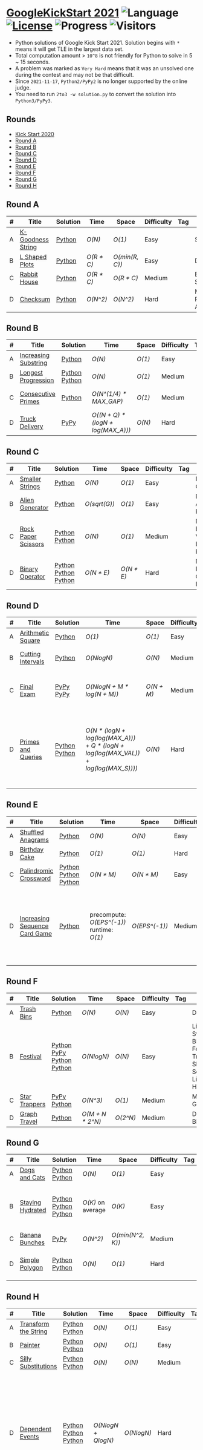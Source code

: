 # [GoogleKickStart 2021](https://codingcompetitions.withgoogle.com/kickstart/archive/2021) ![Language](https://img.shields.io/badge/language-Python-orange.svg) [![License](https://img.shields.io/badge/license-MIT-blue.svg)](./LICENSE) ![Progress](https://img.shields.io/badge/progress-32%20%2F%2032-ff69b4.svg) ![Visitors](https://visitor-badge.laobi.icu/badge?page_id=kamyu104.googlekickstart.2021)

* Python solutions of Google Kick Start 2021. Solution begins with `*` means it will get TLE in the largest data set.
* Total computation amount > `10^8` is not friendly for Python to solve in 5 ~ 15 seconds.
* A problem was marked as `Very Hard` means that it was an unsolved one during the contest and may not be that difficult.
* Since `2021-11-17`, `Python2/PyPy2` is no longer supported by the online judge.
* You need to run `2to3 -w solution.py` to convert the solution into `Python3/PyPy3`.

## Rounds

* [Kick Start 2020](https://github.com/kamyu104/GoogleKickStart-2020)
* [Round A](https://github.com/kamyu104/GoogleKickStart-2021#round-a)
* [Round B](https://github.com/kamyu104/GoogleKickStart-2021#round-b)
* [Round C](https://github.com/kamyu104/GoogleKickStart-2021#round-c)
* [Round D](https://github.com/kamyu104/GoogleKickStart-2021#round-d)
* [Round E](https://github.com/kamyu104/GoogleKickStart-2021#round-e)
* [Round F](https://github.com/kamyu104/GoogleKickStart-2021#round-f)
* [Round G](https://github.com/kamyu104/GoogleKickStart-2021#round-g)
* [Round H](https://github.com/kamyu104/GoogleKickStart-2021#round-h)

## Round A
| # | Title | Solution | Time | Space | Difficulty | Tag | Note |
|---| ----- | -------- | ---- | ----- | ---------- | --- | ---- |
|A| [K-Goodness String](https://codingcompetitions.withgoogle.com/kickstart/round/0000000000436140/000000000068cca3)| [Python](./Round%20A/k_goodness_string.py)| _O(N)_ | _O(1)_ | Easy | | String |
|B| [L Shaped Plots](https://codingcompetitions.withgoogle.com/kickstart/round/0000000000436140/000000000068c509)| [Python](./Round%20A/l_shaped_plots.py) | _O(R * C)_ | _O(min(R, C))_ | Easy | | DP |
|C| [Rabbit House](https://codingcompetitions.withgoogle.com/kickstart/round/0000000000436140/000000000068cb14)| [Python](./Round%20A/rabbit_house.py)| _O(R * C)_ | _O(R * C)_ | Medium | | Bucket Sort, BFS |
|D| [Checksum](https://codingcompetitions.withgoogle.com/kickstart/round/0000000000436140/000000000068c2c3)| [Python](./Round%20A/checksum.py) | _O(N^2)_ | _O(N^2)_ | Hard | | MST, Prim's Algorithm |

## Round B
| # | Title | Solution | Time | Space | Difficulty | Tag | Note |
|---| ----- | -------- | ---- | ----- | ---------- | --- | ---- |
|A| [Increasing Substring](https://codingcompetitions.withgoogle.com/kickstart/round/0000000000435a5b/000000000077a882)| [Python](./Round%20B/increasing_substring.py)| _O(N)_ | _O(1)_ | Easy | | String |
|B| [Longest Progression](https://codingcompetitions.withgoogle.com/kickstart/round/0000000000436140/000000000068c509)| [Python](./Round%20B/longest_progression.py) [Python](./Round%20B/longest_progression2.py) | _O(N)_ | _O(1)_ | Medium | | DP |
|C| [Consecutive Primes](https://codingcompetitions.withgoogle.com/kickstart/round/0000000000435a5b/000000000077a8e6)| [Python](./Round%20B/consecutive_primes.py)| _O(N^(1/4) * MAX_GAP)_ | _O(1)_ | Medium | | Math, Prime Gap |
|D| [Truck Delivery](https://codingcompetitions.withgoogle.com/kickstart/round/0000000000435a5b/000000000077a885)| [PyPy](./Round%20B/truck_delivery.py) | _O((N + Q) * (logN + log(MAX_A)))_ | _O(N)_ | Hard | | DFS, Segment Tree |

## Round C
| # | Title | Solution | Time | Space | Difficulty | Tag | Note |
|---| ----- | -------- | ---- | ----- | ---------- | --- | ---- |
|A| [Smaller Strings](https://codingcompetitions.withgoogle.com/kickstart/round/0000000000435c44/00000000007ebe5e)| [Python](./Round%20C/smaller_strings.py)| _O(N)_ | _O(1)_ | Easy | | Math, Counting |
|B| [Alien Generator](https://codingcompetitions.withgoogle.com/kickstart/round/0000000000435c44/00000000007ec1cb)| [Python](./Round%20C/alien_generator.py) | _O(sqrt(G))_ | _O(1)_ | Easy | | Math, Arithmetic Progression |
|C| [Rock Paper Scissors](https://codingcompetitions.withgoogle.com/kickstart/round/0000000000435c44/00000000007ec28e)| [Python](./Round%20C/rock_paper_scissors.py) [Python](./Round%20C/rock_paper_scissors2.py) | _O(N)_ | _O(1)_ | Medium | | Math, Expected Value, DP, Backtracing, Precompute |
|D| [Binary Operator](https://codingcompetitions.withgoogle.com/kickstart/round/0000000000435c44/00000000007ec290)| [Python](./Round%20C/binary_operator.py) [Python](./Round%20C/binary_operator2.py) [Python](./Round%20C/binary_operator3.py) | _O(N * E)_ | _O(N * E)_ | Hard | | Math, Polynomial Calculator, Hash |

## Round D
| # | Title | Solution | Time | Space | Difficulty | Tag | Note |
|---| ----- | -------- | ---- | ----- | ---------- | --- | ---- |
|A| [Arithmetic Square](https://codingcompetitions.withgoogle.com/kickstart/round/00000000004361e3/000000000082b813)| [Python](./Round%20D/arithmetic_square.py)| _O(1)_ | _O(1)_ | Easy | | Math, Counting |
|B| [Cutting Intervals](https://codingcompetitions.withgoogle.com/kickstart/round/00000000004361e3/000000000082b933)| [Python](./Round%20D/cutting_intervals.py) | _O(NlogN)_ | _O(N)_ | Medium | | Line Sweep, Greedy |
|C| [Final Exam](https://codingcompetitions.withgoogle.com/kickstart/round/00000000004361e3/000000000082bffc)| [PyPy](./Round%20D/final_exam.py) [PyPy](./Round%20D/final_exam2.py) | _O(NlogN + M * log(N + M))_ | _O(N + M)_ | Medium | | Skip List, Sorted List, Binary Search |
|D| [Primes and Queries](https://codingcompetitions.withgoogle.com/kickstart/round/00000000004361e3/000000000082bcf4)| [Python](./Round%20D/primes_and_queries.py) [Python](./Round%20D/primes_and_queries2.py) | _O(N * (logN + log(log(MAX_A))) + Q * (logN + log(log(MAX_VAL)) + log(log(MAX_S))))_ | _O(N)_ | Hard | | BIT, Fenwick Tree, LTE, Lifting The Exponent Lemma, Binary Search |

## Round E
| # | Title | Solution | Time | Space | Difficulty | Tag | Note |
|---| ----- | -------- | ---- | ----- | ---------- | --- | ---- |
|A| [Shuffled Anagrams](https://codingcompetitions.withgoogle.com/kickstart/round/000000000043585c/000000000085a152)| [Python](./Round%20E/shuffled_anagrams.py)| _O(N)_ | _O(N)_ | Easy | | String, Grouping |
|B| [Birthday Cake](https://codingcompetitions.withgoogle.com/kickstart/round/000000000043585c/000000000085a285)| [Python](./Round%20E/birthday_cake.py) | _O(1)_ | _O(1)_ | Hard | | Math, Greedy |
|C| [Palindromic Crossword](https://codingcompetitions.withgoogle.com/kickstart/round/000000000043585c/0000000000859dcd)| [Python](./Round%20E/palindromic_crossword.py) [Python](./Round%20E/palindromic_crossword2.py) [Python](./Round%20E/palindromic_crossword3.py) | _O(N * M)_ | _O(N * M)_ | Easy | | Graph, BFS, DFS, Union Find |
|D| [Increasing Sequence Card Game](https://codingcompetitions.withgoogle.com/kickstart/round/000000000043585c/000000000085a709)| [Python](./Round%20E/increasing_sequence_card_game.py) | precompute: _O(EPS^(-1))_<br>runtime: _O(1)_ | _O(EPS^(-1))_ | Medium | | Math, Expected Value, Harmonic Series, DP, Precompute, Series Estimation with Integrals |

## Round F
| # | Title | Solution | Time | Space | Difficulty | Tag | Note |
|---| ----- | -------- | ---- | ----- | ---------- | --- | ---- |
|A| [Trash Bins](https://codingcompetitions.withgoogle.com/kickstart/round/0000000000435bae/0000000000887c32)| [Python](./Round%20F/trash_bins.py)| _O(N)_ | _O(N)_ | Easy | | DP |
|B| [Festival](https://codingcompetitions.withgoogle.com/kickstart/round/0000000000435bae/0000000000887dba)| [Python](./Round%20F/festival.py) [PyPy](./Round%20F/festival2.py) [Python](./Round%20F/festival3.py) [Python](./Round%20F/festival4.py) | _O(NlogN)_ | _O(N)_ | Easy | | Line Sweep, BIT, Fenwick Tree, Skip List, Sorted List, Heap |
|C| [Star Trappers](https://codingcompetitions.withgoogle.com/kickstart/round/0000000000435bae/0000000000888d45)| [PyPy](./Round%20F/star_trappers.py) [Python](./Round%20F/star_trappers2.py) | _O(N^3)_ | _O(1)_ | Medium | | Math, Geometry |
|D| [Graph Travel](https://codingcompetitions.withgoogle.com/kickstart/round/0000000000435bae/0000000000888764)| [Python](./Round%20F/graph_travel.py)| _O(M + N * 2^N)_ | _O(2^N)_ | Medium | | DP, Bitmask |

## Round G
| # | Title | Solution | Time | Space | Difficulty | Tag | Note |
|---| ----- | -------- | ---- | ----- | ---------- | --- | ---- |
|A| [Dogs and Cats](https://codingcompetitions.withgoogle.com/kickstart/round/00000000004362d6/00000000008b3771)| [Python](./Round%20G/dogs_and_cats.py) [Python](./Round%20G/dogs_and_cats2.py) | _O(N)_ | _O(1)_ | Easy | | Simulation |
|B| [Staying Hydrated](https://codingcompetitions.withgoogle.com/kickstart/round/00000000004362d6/00000000008b3a1c)| [Python](./Round%20G/staying_hydrated.py) [Python](./Round%20G/staying_hydrated2.py) [Python](./Round%20G/staying_hydrated3.py) | _O(K)_ on average | _O(K)_ | Easy | | Prefix Sum, Binary Search, Math, Median, Quick Select |
|C| [Banana Bunches](https://codingcompetitions.withgoogle.com/kickstart/round/00000000004362d6/00000000008b44ef)| [PyPy](./Round%20G/banana_bunches.py) | _O(N^2)_ | _O(min(N^2, K))_ | Medium | | Two Pointers, DP |
|D| [Simple Polygon](https://codingcompetitions.withgoogle.com/kickstart/round/00000000004362d6/00000000008b36f9)| [Python](./Round%20G/simple_polygon.py) [Python](./Round%20G/simple_polygon2.py) | _O(N)_ | _O(1)_ | Hard | | Math, Pick's Theorem, Constructive Algorithms |

## Round H
| # | Title | Solution | Time | Space | Difficulty | Tag | Note |
|---| ----- | -------- | ---- | ----- | ---------- | --- | ---- |
|A| [Transform the String](https://codingcompetitions.withgoogle.com/kickstart/round/0000000000435914/00000000008da461)| [Python](./Round%20H/transform_the_string.py) [Python](./Round%20H/transform_the_string2.py) | _O(N)_ | _O(1)_ | Easy | | String |
|B| [Painter](https://codingcompetitions.withgoogle.com/kickstart/round/0000000000435914/00000000008d9a88)| [Python](./Round%20H/painter.py) [Python](./Round%20H/painter2.py) | _O(N)_ | _O(1)_ | Easy | | Greedy |
|C| [Silly Substitutions](https://codingcompetitions.withgoogle.com/kickstart/round/0000000000435914/00000000008d94f5)| [Python](./Round%20H/silly_substitutions.py) [Python](./Round%20H/silly_substitutions2.py) | _O(N)_ | _O(N)_ | Medium | | Simulation, Linked List |
|D| [Dependent Events](https://codingcompetitions.withgoogle.com/kickstart/round/0000000000435914/00000000008d9970)| [Python](./Round%20H/dependent_events.py) [Python](./Round%20H/dependent_events2.py) [Python](./Round%20H/dependent_events3.py) | _O(NlogN + QlogN)_ | _O(NlogN)_ | Hard | | Euler's Theorem, Fermat's Little Theorem, Probability, DFS, LCA, Tree Ancestors (Binary Lifting), Tarjan's Offline LCA Algorithm, DP |

